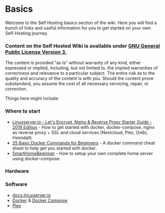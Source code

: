 # Basics

Welcome to the Self Hosting basics section of the wiki. Here you will find a bunch of links and useful information for you to get started on your own Self-Hosting journey.

### Content on the Self Hosted Wiki is available under [GNU General Public License Version 3.](https://www.gnu.org/licenses/gpl-3.0.en.html)

The content is provided "as is" without warranty of any kind, either expressed or implied, including, but not limited to, the implied warranties of correctness and relevance to a particular subject. The entire risk as to the quality and accuracy of the content is with you. Should the content prove substandard, you assume the cost of all necessary servicing, repair, or correction.

Things here might include:

### Where to start<br>
  * [Linuxserver.io - Let's Encrypt, Nginx & Reverse Proxy Starter Guide - 2019 Edition](https://blog.linuxserver.io/2019/04/25/letsencrypt-nginx-starter-guide/#nextcloudsubdomainreverseproxyexample) - How to get started with docker, docker-compose, nginx as reverse proxy + SSL and cloud services (Nextcloud, Plex, Ombi, Heimdall)
  * [25 Basic Docker Commands for Beginners](http://codeopolis.com/posts/25-basic-docker-commands-for-beginners/) - A docker command cheat sheet to help get you started with docker.
  * [SmartHomeBeginner](https://www.smarthomebeginner.com/) - How to setup your own complete home server using docker-compose.
### Hardware
### Software
  * [docs.linuxserver.io](https://docs.linuxserver.io/)
  * [Docker](https://www.docker.com/) & [Docker Compose](https://docs.docker.com/compose/)
  * [Plex](https://www.plex.tv/)
